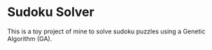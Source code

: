 # Sudoku Solver

This is a toy project of mine to solve sudoku puzzles using a Genetic Algorithm (GA).
